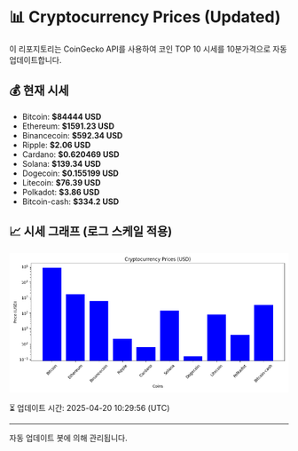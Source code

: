 
# 📊 Cryptocurrency Prices (Updated)

이 리포지토리는 CoinGecko API를 사용하여 코인 TOP 10 시세를 10분가격으로 자동 업데이트합니다.

## 💰 현재 시세
- Bitcoin: **$84444 USD**
- Ethereum: **$1591.23 USD**
- Binancecoin: **$592.34 USD**
- Ripple: **$2.06 USD**
- Cardano: **$0.620469 USD**
- Solana: **$139.34 USD**
- Dogecoin: **$0.155199 USD**
- Litecoin: **$76.39 USD**
- Polkadot: **$3.86 USD**
- Bitcoin-cash: **$334.2 USD**

## 📈 시세 그래프 (로그 스케일 적용)
![Crypto Prices](crypto_prices.png)

⏳ 업데이트 시간: 2025-04-20 10:29:56 (UTC)

---
자동 업데이트 봇에 의해 관리됩니다.
